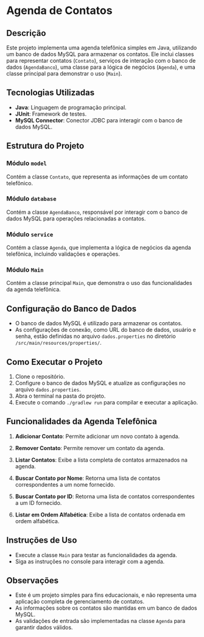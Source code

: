 # Agenda de Contatos

## Descrição
Este projeto implementa uma agenda telefônica simples em Java, utilizando um banco de dados MySQL para armazenar os contatos. Ele inclui classes para representar contatos (`Contato`), serviços de interação com o banco de dados (`AgendaBanco`), uma classe para a lógica de negócios (`Agenda`), e uma classe principal para demonstrar o uso (`Main`).

## Tecnologias Utilizadas
- **Java**: Linguagem de programação principal.
- **JUnit**: Framework de testes.
- **MySQL Connector**: Conector JDBC para interagir com o banco de dados MySQL.

## Estrutura do Projeto

### Módulo `model`
Contém a classe `Contato`, que representa as informações de um contato telefônico.

### Módulo `database`
Contém a classe `AgendaBanco`, responsável por interagir com o banco de dados MySQL para operações relacionadas a contatos.

### Módulo `service`
Contém a classe `Agenda`, que implementa a lógica de negócios da agenda telefônica, incluindo validações e operações.

### Módulo `Main`
Contém a classe principal `Main`, que demonstra o uso das funcionalidades da agenda telefônica.

## Configuração do Banco de Dados
- O banco de dados MySQL é utilizado para armazenar os contatos.
- As configurações de conexão, como URL do banco de dados, usuário e senha, estão definidas no arquivo `dados.properties` no diretório `/src/main/resources/properties/`.

## Como Executar o Projeto

1. Clone o repositório.
2. Configure o banco de dados MySQL e atualize as configurações no arquivo `dados.properties`.
3. Abra o terminal na pasta do projeto.
4. Execute o comando `./gradlew run` para compilar e executar a aplicação.

## Funcionalidades da Agenda Telefônica

1. **Adicionar Contato**: Permite adicionar um novo contato à agenda.

2. **Remover Contato**: Permite remover um contato da agenda.

3. **Listar Contatos**: Exibe a lista completa de contatos armazenados na agenda.

4. **Buscar Contato por Nome**: Retorna uma lista de contatos correspondentes a um nome fornecido.

5. **Buscar Contato por ID**: Retorna uma lista de contatos correspondentes a um ID fornecido.

6. **Listar em Ordem Alfabética**: Exibe a lista de contatos ordenada em ordem alfabética.

## Instruções de Uso
- Execute a classe `Main` para testar as funcionalidades da agenda.
- Siga as instruções no console para interagir com a agenda.

## Observações
- Este é um projeto simples para fins educacionais, e não representa uma aplicação completa de gerenciamento de contatos.
- As informações sobre os contatos são mantidas em um banco de dados MySQL.
- As validações de entrada são implementadas na classe `Agenda` para garantir dados válidos.

